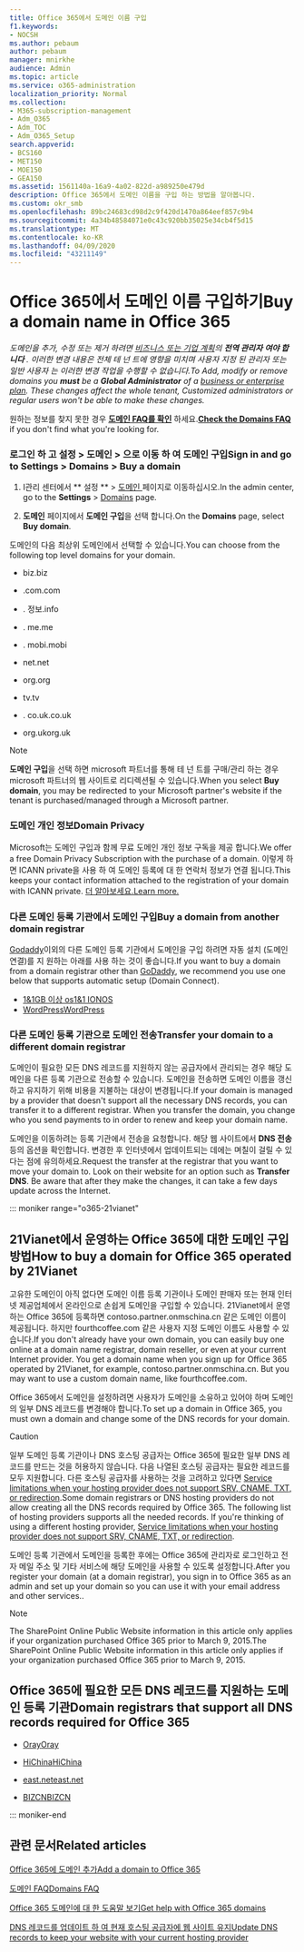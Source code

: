 ```yaml
---
title: Office 365에서 도메인 이름 구입
f1.keywords:
- NOCSH
ms.author: pebaum
author: pebaum
manager: mnirkhe
audience: Admin
ms.topic: article
ms.service: o365-administration
localization_priority: Normal
ms.collection:
- M365-subscription-management
- Adm_O365
- Adm_TOC
- Adm_O365_Setup
search.appverid:
- BCS160
- MET150
- MOE150
- GEA150
ms.assetid: 1561140a-16a9-4a02-822d-a989250e479d
description: Office 365에서 도메인 이름을 구입 하는 방법을 알아봅니다.
ms.custom: okr_smb
ms.openlocfilehash: 89bc24683cd98d2c9f420d1470a864eef857c9b4
ms.sourcegitcommit: 4a34b48584071e0c43c920bb35025e34cb4f5d15
ms.translationtype: MT
ms.contentlocale: ko-KR
ms.lasthandoff: 04/09/2020
ms.locfileid: "43211149"
---
```

# <a name="buy-a-domain-name-in-office-365"></a><span data-ttu-id="8c523-103">Office 365에서 도메인 이름 구입하기</span><span class="sxs-lookup"><span data-stu-id="8c523-103">Buy a domain name in Office 365</span></span>

 <span data-ttu-id="8c523-104">*도메인을 추가, 수정 또는 제거 하려면 [비즈니스 또는 기업 계획](https://products.office.com/business/office)의 **전역 관리자** **여야 합니다** . 이러한 변경 내용은 전체 테 넌 트에 영향을 미치며 *사용자 지정 된 관리자* 또는 *일반 사용자* 는 이러한 변경 작업을 수행할 수 없습니다.*</span><span class="sxs-lookup"><span data-stu-id="8c523-104">*To Add, modify or remove domains you **must** be a **Global Administrator** of a [business or enterprise plan](https://products.office.com/business/office). These changes affect the whole tenant, *Customized administrators* or *regular users* won't be able to make these changes.*</span></span>  

 <span data-ttu-id="8c523-105">원하는 정보를 찾지 못한 경우 **[도메인 FAQ를 확인](../setup/domains-faq.md)** 하세요.</span><span class="sxs-lookup"><span data-stu-id="8c523-105">**[Check the Domains FAQ](../setup/domains-faq.md)** if you don't find what you're looking for.</span></span> 
  
### <a name="sign-in-and-go-to-settings--domains--buy-a-domain"></a><span data-ttu-id="8c523-106">로그인 하 고 설정 \> 도메인 \> 으로 이동 하 여 도메인 구입</span><span class="sxs-lookup"><span data-stu-id="8c523-106">Sign in and go to Settings \> Domains \> Buy a domain</span></span>

1. <span data-ttu-id="8c523-107">I관리 센터에서 \*\* 설정 \*\* \> <a href="https://go.microsoft.com/fwlink/p/?linkid=834818" target="_blank"> 도메인 </a> 페이지로 이동하십시오.</span><span class="sxs-lookup"><span data-stu-id="8c523-107">In the admin center, go to the **Settings** \> <a href="https://go.microsoft.com/fwlink/p/?linkid=834818" target="_blank">Domains</a> page.</span></span>
    
3. <span data-ttu-id="8c523-108">**도메인** 페이지에서 **도메인 구입**을 선택 합니다.</span><span class="sxs-lookup"><span data-stu-id="8c523-108">On the **Domains** page, select **Buy domain**.</span></span>
    
<span data-ttu-id="8c523-109">도메인의 다음 최상위 도메인에서 선택할 수 있습니다.</span><span class="sxs-lookup"><span data-stu-id="8c523-109">You can choose from the following top level domains for your domain.</span></span>
  
- <span data-ttu-id="8c523-110">biz</span><span class="sxs-lookup"><span data-stu-id="8c523-110">.biz</span></span>
    
- <span data-ttu-id="8c523-111">.com</span><span class="sxs-lookup"><span data-stu-id="8c523-111">.com</span></span>
    
- <span data-ttu-id="8c523-112">. 정보</span><span class="sxs-lookup"><span data-stu-id="8c523-112">.info</span></span>
    
- <span data-ttu-id="8c523-113">. me</span><span class="sxs-lookup"><span data-stu-id="8c523-113">.me</span></span>
    
- <span data-ttu-id="8c523-114">. mobi</span><span class="sxs-lookup"><span data-stu-id="8c523-114">.mobi</span></span>
    
- <span data-ttu-id="8c523-115">net</span><span class="sxs-lookup"><span data-stu-id="8c523-115">.net</span></span>
    
- <span data-ttu-id="8c523-116">org</span><span class="sxs-lookup"><span data-stu-id="8c523-116">.org</span></span>
    
- <span data-ttu-id="8c523-117">tv</span><span class="sxs-lookup"><span data-stu-id="8c523-117">.tv</span></span>
    
- <span data-ttu-id="8c523-118">. co.uk</span><span class="sxs-lookup"><span data-stu-id="8c523-118">.co.uk</span></span>
    
- <span data-ttu-id="8c523-119">org.uk</span><span class="sxs-lookup"><span data-stu-id="8c523-119">org.uk</span></span>
    

> [!NOTE]
> <span data-ttu-id="8c523-120">**도메인 구입**을 선택 하면 microsoft 파트너를 통해 테 넌 트를 구매/관리 하는 경우 microsoft 파트너의 웹 사이트로 리디렉션될 수 있습니다.</span><span class="sxs-lookup"><span data-stu-id="8c523-120">When you select **Buy domain**, you may be redirected to your Microsoft partner's website if the tenant is purchased/managed through a Microsoft partner.</span></span>

### <a name="domain-privacy"></a><span data-ttu-id="8c523-121">도메인 개인 정보</span><span class="sxs-lookup"><span data-stu-id="8c523-121">Domain Privacy</span></span>
<span data-ttu-id="8c523-122">Microsoft는 도메인 구입과 함께 무료 도메인 개인 정보 구독을 제공 합니다.</span><span class="sxs-lookup"><span data-stu-id="8c523-122">We offer a free Domain Privacy Subscription with the purchase of a domain.</span></span> <span data-ttu-id="8c523-123">이렇게 하면 ICANN private을 사용 하 여 도메인 등록에 대 한 연락처 정보가 연결 됩니다.</span><span class="sxs-lookup"><span data-stu-id="8c523-123">This keeps your contact information attached to the registration of your domain with ICANN private.</span></span> [<span data-ttu-id="8c523-124">더 알아보세요.</span><span class="sxs-lookup"><span data-stu-id="8c523-124">Learn more.</span></span>](https://whois.icann.org/en/privacy-and-proxy-services)
  
### <a name="buy-a-domain-from-another-domain-registrar"></a><span data-ttu-id="8c523-125">다른 도메인 등록 기관에서 도메인 구입</span><span class="sxs-lookup"><span data-stu-id="8c523-125">Buy a domain from another domain registrar</span></span>
<span data-ttu-id="8c523-126">[Godaddy](https://www.godaddy.com)이외의 다른 도메인 등록 기관에서 도메인을 구입 하려면 자동 설치 (도메인 연결)를 지 원하는 아래를 사용 하는 것이 좋습니다.</span><span class="sxs-lookup"><span data-stu-id="8c523-126">If you want to buy a domain from a domain registrar other than [GoDaddy](https://www.godaddy.com), we recommend you use one below that supports automatic setup (Domain Connect).</span></span> 
  
- [<span data-ttu-id="8c523-127">1&amp;1GB 이상 os</span><span class="sxs-lookup"><span data-stu-id="8c523-127">1&amp;1 IONOS</span></span>](https://www.1and1.com/)
- [<span data-ttu-id="8c523-128">WordPress</span><span class="sxs-lookup"><span data-stu-id="8c523-128">WordPress</span></span>](https://www.wordpress.com) 

   
### <a name="transfer-your-domain-to-a-different-domain-registrar"></a><span data-ttu-id="8c523-129">다른 도메인 등록 기관으로 도메인 전송</span><span class="sxs-lookup"><span data-stu-id="8c523-129">Transfer your domain to a different domain registrar</span></span>

<span data-ttu-id="8c523-p102">도메인이 필요한 모든 DNS 레코드를 지원하지 않는 공급자에서 관리되는 경우 해당 도메인을 다른 등록 기관으로 전송할 수 있습니다. 도메인을 전송하면 도메인 이름을 갱신하고 유지하기 위해 비용을 지불하는 대상이 변경됩니다.</span><span class="sxs-lookup"><span data-stu-id="8c523-p102">If your domain is managed by a provider that doesn't support all the necessary DNS records, you can transfer it to a different registrar. When you transfer the domain, you change who you send payments to in order to renew and keep your domain name.</span></span>
  
<span data-ttu-id="8c523-p103">도메인을 이동하려는 등록 기관에서 전송을 요청합니다. 해당 웹 사이트에서 **DNS 전송** 등의 옵션을 확인합니다. 변경한 후 인터넷에서 업데이트되는 데에는 며칠이 걸릴 수 있다는 점에 유의하세요.</span><span class="sxs-lookup"><span data-stu-id="8c523-p103">Request the transfer at the registrar that you want to move your domain to. Look on their website for an option such as **Transfer DNS**. Be aware that after they make the changes, it can take a few days update across the Internet.</span></span>
 



::: moniker range="o365-21vianet"
## <a name="how-to-buy-a-domain-for-office-365-operated-by-21vianet"></a><span data-ttu-id="8c523-135">21Vianet에서 운영하는 Office 365에 대한 도메인 구입 방법</span><span class="sxs-lookup"><span data-stu-id="8c523-135">How to buy a domain for Office 365 operated by 21Vianet</span></span>



<span data-ttu-id="8c523-p104">고유한 도메인이 아직 없다면 도메인 이름 등록 기관이나 도메인 판매자 또는 현재 인터넷 제공업체에서 온라인으로 손쉽게 도메인을 구입할 수 있습니다. 21Vianet에서 운영하는 Office 365에 등록하면 contoso.partner.onmschina.cn 같은 도메인 이름이 제공됩니다. 하지만 fourthcoffee.com 같은 사용자 지정 도메인 이름도 사용할 수 있습니다.</span><span class="sxs-lookup"><span data-stu-id="8c523-p104">If you don't already have your own domain, you can easily buy one online at a domain name registrar, domain reseller, or even at your current Internet provider. You get a domain name when you sign up for Office 365 operated by 21Vianet, for example, contoso.partner.onmschina.cn. But you may want to use a custom domain name, like fourthcoffee.com.</span></span>
  
<span data-ttu-id="8c523-139">Office 365에서 도메인을 설정하려면 사용자가 도메인을 소유하고 있어야 하며 도메인의 일부 DNS 레코드를 변경해야 합니다.</span><span class="sxs-lookup"><span data-stu-id="8c523-139">To set up a domain in Office 365, you must own a domain and change some of the DNS records for your domain.</span></span>
  
> [!CAUTION]
> <span data-ttu-id="8c523-p105">일부 도메인 등록 기관이나 DNS 호스팅 공급자는 Office 365에 필요한 일부 DNS 레코드를 만드는 것을 허용하지 않습니다. 다음 나열된 호스팅 공급자는 필요한 레코드를 모두 지원합니다. 다른 호스팅 공급자를 사용하는 것을 고려하고 있다면 [Service limitations when your hosting provider does not support SRV, CNAME, TXT, or redirection](https://support.office.com/article/dfbb03e3-08c1-4c4e-b2f0-891665b29b77).</span><span class="sxs-lookup"><span data-stu-id="8c523-p105">Some domain registrars or DNS hosting providers do not allow creating all the DNS records required by Office 365. The following list of hosting providers supports all the needed records. If you're thinking of using a different hosting provider, [Service limitations when your hosting provider does not support SRV, CNAME, TXT, or redirection](https://support.office.com/article/dfbb03e3-08c1-4c4e-b2f0-891665b29b77).</span></span> 
  
<span data-ttu-id="8c523-143">도메인 등록 기관에서 도메인을 등록한 후에는 Office 365에 관리자로 로그인하고 전자 메일 주소 및 기타 서비스에 해당 도메인을 사용할 수 있도록 설정합니다.</span><span class="sxs-lookup"><span data-stu-id="8c523-143">After you register your domain (at a domain registrar), you sign in to Office 365 as an admin and set up your domain so you can use it with your email address and other services..</span></span>
  
> [!NOTE]
> <span data-ttu-id="8c523-144">The SharePoint Online Public Website information in this article only applies if your organization purchased Office 365 prior to March 9, 2015.</span><span class="sxs-lookup"><span data-stu-id="8c523-144">The SharePoint Online Public Website information in this article only applies if your organization purchased Office 365 prior to March 9, 2015.</span></span> 

## <a name="domain-registrars-that-support-all-dns-records-required-for-office-365"></a><span data-ttu-id="8c523-145">Office 365에 필요한 모든 DNS 레코드를 지원하는 도메인 등록 기관</span><span class="sxs-lookup"><span data-stu-id="8c523-145">Domain registrars that support all DNS records required for Office 365</span></span>

- [<span data-ttu-id="8c523-146">Oray</span><span class="sxs-lookup"><span data-stu-id="8c523-146">Oray</span></span>](https://oray.com/)
    
- [<span data-ttu-id="8c523-147">HiChina</span><span class="sxs-lookup"><span data-stu-id="8c523-147">HiChina</span></span>](https://www.hichina.com/)
    
- [<span data-ttu-id="8c523-148">east.net</span><span class="sxs-lookup"><span data-stu-id="8c523-148">east.net</span></span>](http://www.east.net/)
    
- [<span data-ttu-id="8c523-149">BIZCN</span><span class="sxs-lookup"><span data-stu-id="8c523-149">BIZCN</span></span>](https://www.bizcn.com/)
    
::: moniker-end

## <a name="related-articles"></a><span data-ttu-id="8c523-150">관련 문서</span><span class="sxs-lookup"><span data-stu-id="8c523-150">Related articles</span></span>

[<span data-ttu-id="8c523-151">Office 365에 도메인 추가</span><span class="sxs-lookup"><span data-stu-id="8c523-151">Add a domain to Office 365</span></span>](../setup/add-domain.md)

[<span data-ttu-id="8c523-152">도메인 FAQ</span><span class="sxs-lookup"><span data-stu-id="8c523-152">Domains FAQ</span></span>](../setup/domains-faq.md)

[<span data-ttu-id="8c523-153">Office 365 도메인에 대 한 도움말 보기</span><span class="sxs-lookup"><span data-stu-id="8c523-153">Get help with Office 365 domains</span></span>](get-help-with-domains.md)

[<span data-ttu-id="8c523-154">DNS 레코드를 업데이트 하 여 현재 호스팅 공급자에 웹 사이트 유지</span><span class="sxs-lookup"><span data-stu-id="8c523-154">Update DNS records to keep your website with your current hosting provider</span></span>](https://docs.microsoft.com/microsoft-365/admin/dns/update-dns-records-to-retain-current-hosting-provider) 